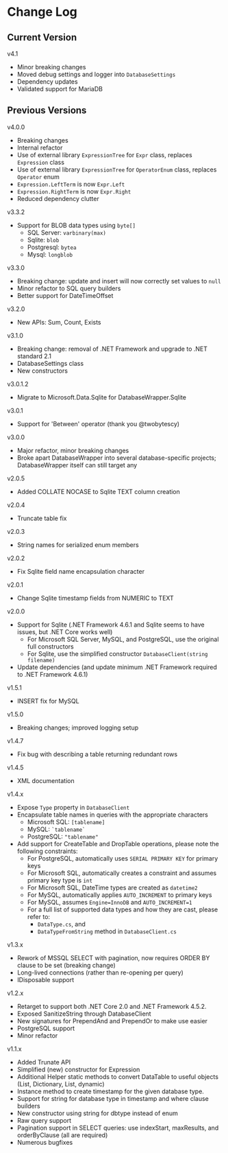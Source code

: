 # Change Log

## Current Version

v4.1

- Minor breaking changes
- Moved debug settings and logger into ```DatabaseSettings```
- Dependency updates
- Validated support for MariaDB

## Previous Versions

v4.0.0

- Breaking changes
- Internal refactor
- Use of external library ```ExpressionTree``` for ```Expr``` class, replaces ```Expression``` class
- Use of external library ```ExpressionTree``` for ```OperatorEnum``` class, replaces ```Operator``` enum
- ```Expression.LeftTerm``` is now ```Expr.Left```
- ```Expression.RightTerm``` is now ```Expr.Right```
- Reduced dependency clutter

v3.3.2

- Support for BLOB data types using ```byte[]```
  - SQL Server: ```varbinary(max)```
  - Sqlite: ```blob```
  - Postgresql: ```bytea```
  - Mysql: ```longblob```

v3.3.0

- Breaking change: update and insert will now correctly set values to ```null```
- Minor refactor to SQL query builders
- Better support for DateTimeOffset

v3.2.0

- New APIs: Sum, Count, Exists

v3.1.0

- Breaking change: removal of .NET Framework and upgrade to .NET standard 2.1
- DatabaseSettings class
- New constructors

v3.0.1.2

- Migrate to Microsoft.Data.Sqlite for DatabaseWrapper.Sqlite

v3.0.1

- Support for 'Between' operator (thank you @twobytescy)

v3.0.0

- Major refactor, minor breaking changes
- Broke apart DatabaseWrapper into several database-specific projects; DatabaseWrapper itself can still target any

v2.0.5

- Added COLLATE NOCASE to Sqlite TEXT column creation

v2.0.4

- Truncate table fix

v2.0.3

- String names for serialized enum members

v2.0.2

- Fix Sqlite field name encapsulation character

v2.0.1

- Change Sqlite timestamp fields from NUMERIC to TEXT

v2.0.0

- Support for Sqlite (.NET Framework 4.6.1 and Sqlite seems to have issues, but .NET Core works well)
  - For Microsoft SQL Server, MySQL, and PostgreSQL, use the original full constructors
  - For Sqlite, use the simplified constructor ```DatabaseClient(string filename)```
- Update dependencies (and update minimum .NET Framework required to .NET Framework 4.6.1)

v1.5.1

- INSERT fix for MySQL

v1.5.0

- Breaking changes; improved logging setup

v1.4.7

- Fix bug with describing a table returning redundant rows

v1.4.5

- XML documentation

v1.4.x

- Expose ```Type``` property in ```DatabaseClient```
- Encapsulate table names in queries with the appropriate characters
  - Microsoft SQL: ``` [tablename] ```
  - MySQL: ``` `tablename` ```
  - PostgreSQL: ``` "tablename" ```
- Add support for CreateTable and DropTable operations, please note the following constraints:
  - For PostgreSQL, automatically uses ```SERIAL PRIMARY KEY``` for primary keys
  - For Microsoft SQL, automatically creates a constraint and assumes primary key type is ```int```
  - For Microsoft SQL, DateTime types are created as ```datetime2```
  - For MySQL, automatically applies ```AUTO_INCREMENT``` to primary keys
  - For MySQL, assumes ```Engine=InnoDB``` and ```AUTO_INCREMENT=1```
  - For a full list of supported data types and how they are cast, please refer to:
    - ```DataType.cs```, and 
    - ```DataTypeFromString``` method in ```DatabaseClient.cs```

v1.3.x

- Rework of MSSQL SELECT with pagination, now requires ORDER BY clause to be set (breaking change)
- Long-lived connections (rather than re-opening per query)
- IDisposable support

v1.2.x

- Retarget to support both .NET Core 2.0 and .NET Framework 4.5.2.
- Exposed SanitizeString through DatabaseClient
- New signatures for PrependAnd and PrependOr to make use easier
- PostgreSQL support
- Minor refactor

v1.1.x

- Added Trunate API
- Simplified (new) constructor for Expression
- Additional Helper static methods to convert DataTable to useful objects (List<Dictionary>, Dictionary, List<dynamic>, dynamic)
- Instance method to create timestamp for the given database type.
- Support for string for database type in timestamp and where clause builders
- New constructor using string for dbtype instead of enum
- Raw query support
- Pagination support in SELECT queries: use indexStart, maxResults, and orderByClause (all are required)
- Numerous bugfixes
